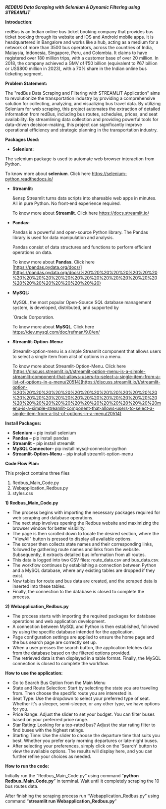 ***REDBUS Data Scraping with Selenium & Dynamic Filtering using STREAMLIT***

**Introduction:**

redBus is an Indian online bus ticket booking company that provides bus ticket booking through its website and iOS and Android mobile apps. It is headquartered in Bangalore and works like a hub, acting as a medium for a network of more than 3500 bus operators, across the countries of India, Malaysia, Indonesia, Singapore, Peru, and Colombia. It claims to have registered over 180 million trips, with a customer base of over 20 million. In 2018, the company achieved a GMV of ₹50 billion (equivalent to ₹67 billion or US$800 million in 2023), with a 70% share in the Indian online bus ticketing segment.

**Problem Statement:**

The "redBus Data Scraping and Filtering with STREAMLIT Application" aims to revolutionize the transportation industry by providing a comprehensive solution for collecting, analyzing, and visualizing bus travel data. By utilizing Selenium for web scraping, this project automates the extraction of detailed information from redBus, including bus routes, schedules, prices, and seat availability. By streamlining data collection and providing powerful tools for data-driven decision-making, this project can significantly improve operational efficiency and strategic planning in the transportation industry.

**Packages Used:**

- **Selenium:**

The selenium package is used to automate web browser interaction from Python.

To know more about **selenium**. Click here <https://selenium-python.readthedocs.io/>

- **Streamlit:**

  &ensp Streamlit turns data scripts into shareable web apps in minutes. All in pure Python. No front‑end experience required.

  To know more about **Streamlit**. Click here <https://docs.streamlit.io/>

- **Pandas:**

  Pandas is a powerful and open-source Python library. The Pandas library is used for data manipulation and analysis.

  Pandas consist of data structures and functions to perform efficient operations on data.

  To know more about **Pandas.** Click here [https://pandas.pydata.org/docs/](https://pandas.pydata.org/docs/%20%20%20%20%20%20%20%20%20%20%20%20%20%20%20%20%20%20%20%20%20%20%20%20%20%20%20%20%20%20%20%20) 

- **MySQL:**

  MySQL, the most popular Open-Source SQL database management system, is developed, distributed, and supported by 

  `Oracle Corporation. 

  To know more about **MySQL**. Click here <https://dev.mysql.com/doc/refman/9.0/en/>

- **Streamlit-Option-Menu:**
  
  Streamlit-option-menu is a simple Streamlit component that allows users to select a single item from alist of options in a menu.

  To know more about Streamlit-Option-Menu. Click here [https://discuss.streamlit.io/t/streamlit-option-menu-is-a-simple-streamlit-component-that-allows-users-to-select-a-single-item-from-a-list-of-options-in-a-menu/20514](https://discuss.streamlit.io/t/streamlit-option-%20%20%20%20%20%20%20%20%20%20%20%20%20%20%20%20%20%20%20%20%20%20%20%20%20%20%20%20%20%20%20%20%20%20%20%20%20%20%20%20%20%20%20%20%20menu-is-a-simple-streamlit-component-that-allows-users-to-select-a-single-item-from-a-list-of-options-in-a-menu/20514)

**Install Packages:**

- **Selenium** – pip install selenium
- **Pandas** – pip install pandas
- **Streamlit** – pip install streamlit
- **MySQL** **Connector**– pip install mysql-connector-python
- **Streamlit-Option-Menu** – pip install streamlit-option-menu

**Code Flow Plan:**

This project contains three files

1) Redbus\_Main\_Code.py
1) Webapplication\_Redbus.py
1) styles.css

**1) Redbus\_Main\_Code.py**

- The process begins with importing the necessary packages required for web scraping and database operations. 
- The next step involves opening the Redbus website and maximizing the browser window for better visibility. 
- The page is then scrolled down to locate the desired section, where the "ViewAll" button is pressed to display all available options. 
- The scraper then collects state names and their corresponding links, followed by gathering route names and links from the website. Subsequently, it extracts detailed bus information from all routes. 
- This data is logged into two CSV files: route\_data.csv and bus\_data.csv. 
- The workflow continues by establishing a connection between Python and a MySQL database, where any existing tables are dropped if they exist. 
- New tables for route and bus data are created, and the scraped data is inserted into these tables. 
- Finally, the connection to the database is closed to complete the process.

**2) Webapplication\_Redbus.py**

- The process starts with importing the required packages for database operations and web application development. 
- A connection between MySQL and Python is then established, followed by using the specific database intended for the application.
- Page configuration settings are applied to ensure the home page and the bus search page are correctly set up. 
- When a user presses the search button, the application fetches data from the database based on the filtered options provided. 
- The retrieved data is then displayed in a table format. Finally, the MySQL connection is closed to complete the workflow.

**How to use the application:**

- Go to Search Bus Option from the Main Menu
- State and Route Selection: Start by selecting the state you are traveling from. Then choose the specific route you are interested in.
- Seat Type: Use the dropdown to select your preferred type of seat. Whether it's a sleeper, semi-sleeper, or any other type, we have options for you.
- Price Range: Adjust the slider to set your budget. You can filter buses based on your preferred price range.
- Star Rating: Looking for a top-rated bus? Adjust the star rating filter to find buses with the highest ratings.
- Starting Time: Use the slider to choose the departure time that suits you best. Whether you prefer early morning departures or late-night buses.
- After selecting your preferences, simply click on the 'Search' button to view the available options. The results will display here, and you can further refine your choices as needed. 

**How to run the code:**

Initially run the “Redbus\_Main\_Code.py” using command “**python Redbus\_Main\_Code.py**” in terminal. Wait until it completely scraping the 10 bus routes data.

After finishing the scraping process run “Webapplication\_Redbus.py” using command “**streamlit run Webapplication\_Redbus.py**”










